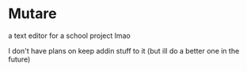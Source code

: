 # Mutare

a text editor for a school project lmao

I don't have plans on keep addin stuff to it (but ill do a better one in the future)

